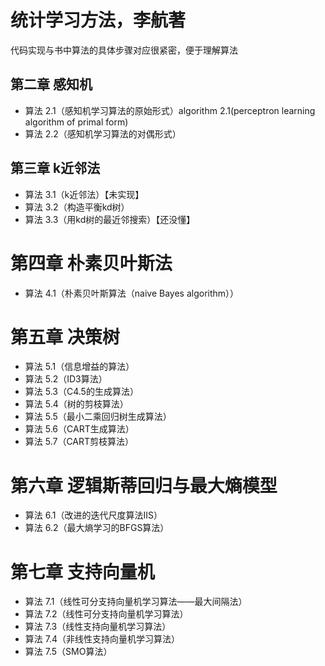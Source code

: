 # 统计学习方法，李航著
代码实现与书中算法的具体步骤对应很紧密，便于理解算法

## 第二章 感知机
- 算法 2.1（感知机学习算法的原始形式）algorithm 2.1(perceptron learning algorithm of primal form)
- 算法 2.2（感知机学习算法的对偶形式）
## 第三章 k近邻法
- 算法 3.1（k近邻法）【未实现】
- 算法 3.2（构造平衡kd树）
- 算法 3.3（用kd树的最近邻搜索）【还没懂】
# 第四章 朴素贝叶斯法
- 算法 4.1（朴素贝叶斯算法（naive Bayes algorithm））
# 第五章 决策树
- 算法 5.1（信息增益的算法）
- 算法 5.2（ID3算法）
- 算法 5.3（C4.5的生成算法）
- 算法 5.4（树的剪枝算法）
- 算法 5.5（最小二乘回归树生成算法）
- 算法 5.6（CART生成算法）
- 算法 5.7（CART剪枝算法）
# 第六章 逻辑斯蒂回归与最大熵模型
- 算法 6.1（改进的迭代尺度算法IIS）
- 算法 6.2（最大熵学习的BFGS算法）
# 第七章 支持向量机
- 算法 7.1（线性可分支持向量机学习算法——最大间隔法）
- 算法 7.2（线性可分支持向量机学习算法）
- 算法 7.3（线性支持向量机学习算法）
- 算法 7.4（非线性支持向量机学习算法）
- 算法 7.5（SMO算法）
